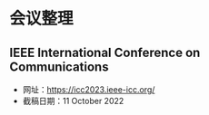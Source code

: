 # 会议整理

## IEEE International Conference on Communications

- 网址：https://icc2023.ieee-icc.org/
- 截稿日期：11 October 2022